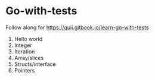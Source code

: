 # Go-with-tests
Follow along for https://quii.gitbook.io/learn-go-with-tests
1. Hello world
2. Integer
3. Iteration
4. Array/slices
5. Structs/interface
6. Pointers
